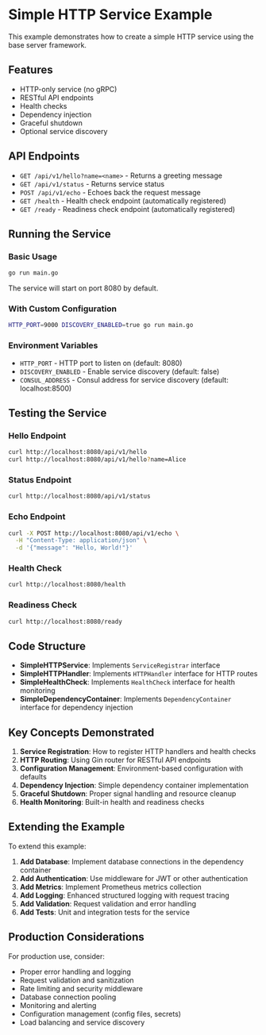 # Simple HTTP Service Example

This example demonstrates how to create a simple HTTP service using the base server framework.

## Features

- HTTP-only service (no gRPC)
- RESTful API endpoints
- Health checks
- Dependency injection
- Graceful shutdown
- Optional service discovery

## API Endpoints

- `GET /api/v1/hello?name=<name>` - Returns a greeting message
- `GET /api/v1/status` - Returns service status
- `POST /api/v1/echo` - Echoes back the request message
- `GET /health` - Health check endpoint (automatically registered)
- `GET /ready` - Readiness check endpoint (automatically registered)

## Running the Service

### Basic Usage

```bash
go run main.go
```

The service will start on port 8080 by default.

### With Custom Configuration

```bash
HTTP_PORT=9000 DISCOVERY_ENABLED=true go run main.go
```

### Environment Variables

- `HTTP_PORT` - HTTP port to listen on (default: 8080)
- `DISCOVERY_ENABLED` - Enable service discovery (default: false)
- `CONSUL_ADDRESS` - Consul address for service discovery (default: localhost:8500)

## Testing the Service

### Hello Endpoint

```bash
curl http://localhost:8080/api/v1/hello
curl http://localhost:8080/api/v1/hello?name=Alice
```

### Status Endpoint

```bash
curl http://localhost:8080/api/v1/status
```

### Echo Endpoint

```bash
curl -X POST http://localhost:8080/api/v1/echo \
  -H "Content-Type: application/json" \
  -d '{"message": "Hello, World!"}'
```

### Health Check

```bash
curl http://localhost:8080/health
```

### Readiness Check

```bash
curl http://localhost:8080/ready
```

## Code Structure

- **SimpleHTTPService**: Implements `ServiceRegistrar` interface
- **SimpleHTTPHandler**: Implements `HTTPHandler` interface for HTTP routes
- **SimpleHealthCheck**: Implements `HealthCheck` interface for health monitoring
- **SimpleDependencyContainer**: Implements `DependencyContainer` interface for dependency injection

## Key Concepts Demonstrated

1. **Service Registration**: How to register HTTP handlers and health checks
2. **HTTP Routing**: Using Gin router for RESTful API endpoints
3. **Configuration Management**: Environment-based configuration with defaults
4. **Dependency Injection**: Simple dependency container implementation
5. **Graceful Shutdown**: Proper signal handling and resource cleanup
6. **Health Monitoring**: Built-in health and readiness checks

## Extending the Example

To extend this example:

1. **Add Database**: Implement database connections in the dependency container
2. **Add Authentication**: Use middleware for JWT or other authentication
3. **Add Metrics**: Implement Prometheus metrics collection
4. **Add Logging**: Enhanced structured logging with request tracing
5. **Add Validation**: Request validation and error handling
6. **Add Tests**: Unit and integration tests for the service

## Production Considerations

For production use, consider:

- Proper error handling and logging
- Request validation and sanitization
- Rate limiting and security middleware
- Database connection pooling
- Monitoring and alerting
- Configuration management (config files, secrets)
- Load balancing and service discovery